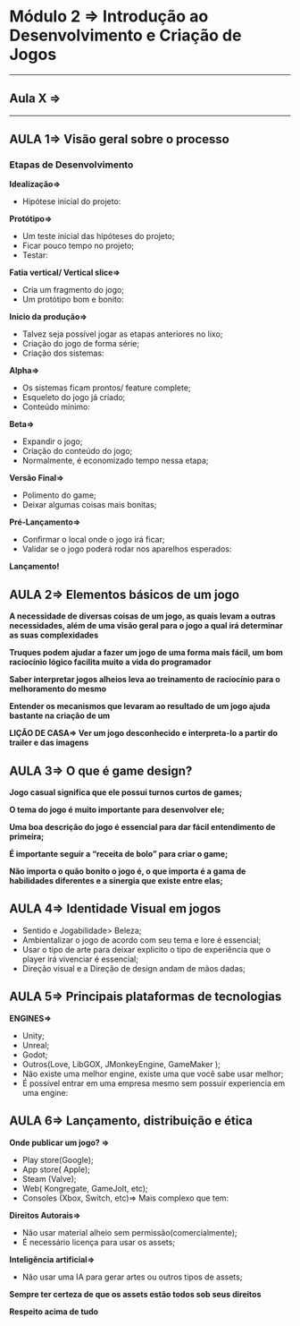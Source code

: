 # Módulo 2 ⇒ Introdução ao Desenvolvimento e Criação de Jogos

---

## Aula X ⇒

---

## **AULA 1⇒ Visão geral sobre o processo**

### **Etapas de Desenvolvimento**

**Idealização⇒**

- Hipótese inicial do projeto:

**Protótipo⇒**

- Um teste inicial das hipóteses do projeto;
- Ficar pouco tempo no projeto;
- Testar:

**Fatia vertical/ Vertical slice⇒**

- Cria um fragmento do jogo;
- Um protótipo bom e bonito:

**Inicio da produção⇒**

- Talvez seja possível jogar as etapas anteriores no lixo;
- Criação do jogo de forma série;
- Criação dos sistemas:

**Alpha⇒**

- Os sistemas ficam prontos/ feature complete;
- Esqueleto do jogo já criado;
- Conteúdo mínimo:

**Beta⇒**

- Expandir o jogo;
- Criação do conteúdo do jogo;
- Normalmente, é economizado tempo nessa etapa;

**Versão Final⇒**

- Polimento do game;
- Deixar algumas coisas mais bonitas;

**Pré-Lançamento⇒**

- Confirmar o local onde o jogo irá ficar;
- Validar se o jogo poderá rodar nos aparelhos esperados:

**Lançamento!**

## **AULA 2⇒ Elementos básicos de um jogo**

**A necessidade de diversas coisas de um jogo, as quais levam a outras necessidades, além de uma visão geral para o jogo a qual irá determinar as suas complexidades**

**Truques podem ajudar a fazer um jogo de uma forma mais fácil, um bom raciocínio lógico facilita muito a vida do programador**

**Saber interpretar jogos alheios leva ao treinamento de raciocínio para o melhoramento do mesmo**

**Entender os mecanismos que levaram ao resultado de um jogo ajuda bastante na criação de um**

**LIÇÃO DE CASA⇒ Ver um jogo desconhecido e interpreta-lo a partir do trailer e das imagens**

## **AULA 3⇒ O que é game design?**

**Jogo casual significa que ele possui turnos curtos de games;**

**O tema do jogo é muito importante para desenvolver ele;**

**Uma boa descrição do jogo é essencial para dar fácil entendimento de primeira;**

**É importante seguir a “receita de bolo” para criar o game;**

**Não importa o quão bonito o jogo é, o que importa é a gama de habilidades diferentes e a sinergia que existe entre elas;**

## **AULA 4⇒ Identidade Visual em jogos**

- Sentido e Jogabilidade> Beleza;
- Ambientalizar o jogo de acordo com seu tema e lore é essencial;
- Usar o tipo de arte para deixar explicito o tipo de experiência que o player irá vivenciar é essencial;
- Direção visual e a Direção de design andam de mãos dadas;

## **AULA 5⇒ Principais plataformas de tecnologias**

**ENGINES⇒**

- Unity;
- Unreal;
- Godot;
- Outros(Love, LibGOX, JMonkeyEngine, GameMaker );
- Não existe uma melhor engine, existe uma que você sabe usar melhor;
- É possível entrar em uma empresa mesmo sem possuir experiencia em uma engine:

## **AULA 6⇒ Lançamento, distribuição e ética**

**Onde publicar um jogo? ⇒**

- Play store(Google);
- App store( Apple);
- Steam (Valve);
- Web( Kongregate, GameJolt, etc);
- Consoles (Xbox, Switch, etc)⇒ Mais complexo que tem:

**Direitos Autorais⇒**

- Não usar material alheio sem permissão(comercialmente);
- É necessário licença para usar os assets;

**Inteligência artificial⇒**

- Não usar uma IA para gerar artes ou outros tipos de assets;

**Sempre ter certeza de que os assets estão todos sob seus direitos**

**Respeito acima de tudo**
